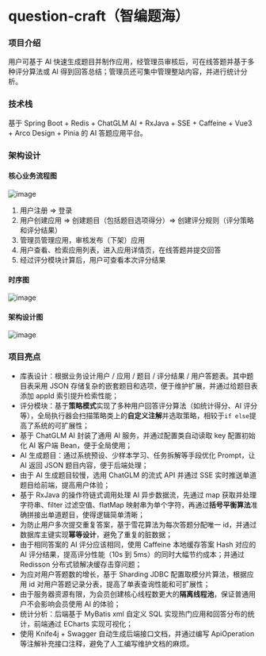 # question-craft（智编题海）

### 项目介绍

用户可基于 AI 快速生成题目并制作应用，经管理员审核后，可在线答题并基于多种评分算法或 AI 得到回答总结；管理员还可集中管理整站内容，并进行统计分析。

### 技术栈

基于 Spring Boot + Redis + ChatGLM AI + RxJava + SSE + Caffeine + Vue3 + Arco Design + Pinia 的 AI 答题应用平台。

### 架构设计

#### 核心业务流程图

![image](https://github.com/user-attachments/assets/d9f5ab1d-af66-4830-ae31-9d407f4c749f)


1. 用户注册 => 登录
2. 用户创建应用 => 创建题目（包括题目选项得分）=> 创建评分规则（评分策略和评分结果）
3. 管理员管理应用，审核发布（下架）应用
4. 用户查看、检索应用列表，进入应用详情页，在线答题并提交回答
5. 经过评分模块计算后，用户可查看本次评分结果

#### 时序图

![image](https://github.com/user-attachments/assets/db13bca3-bcfa-407e-b851-cb97c6d4cab8)

#### 架构设计图

![image](https://github.com/user-attachments/assets/decb81a0-793d-4dd3-b943-10dbe56d09bd)


### 项目亮点
- 库表设计：根据业务设计用户 / 应用 / 题目 / 评分结果 / 用户答题表。其中题目表采用 JSON 存储复杂的嵌套题目和选项，便于维护扩展，并通过给题目表添加 appId 索引提升检索性能；
- 评分模块：基于**策略模式**实现了多种用户回答评分算法（如统计得分、AI 评分等），全局执行器会扫描策略类上的**自定义注解**并选取策略，相较于`if else`提高了系统的可扩展性；
- 基于 ChatGLM AI 封装了通用 AI 服务，并通过配置类自动读取 key 配置初始化 AI 客户端 Bean，便于全局使用；
- AI 生成题目：通过系统预设、少样本学习、任务拆解等手段优化 Prompt，让 AI 返回 JSON 题目内容，便于后端处理；
- 由于 AI 生成题目较慢，选用 ChatGLM 的流式 API 并通过 SSE 实时推送单道题目给前端，提高用户体验；
- 基于 RxJava 的操作符链式调用处理 AI 异步数据流，先通过 map 获取并处理字符串、filter 过滤空值、flatMap 映射串为单个字符，再通过**括号平衡算法**准确拼接出单道题目，使得逻辑简单清晰；
- 为防止用户多次提交重复答案，基于雪花算法为每次答题分配唯一 id，并通过数据库主键实现**幂等设计**，避免了重复的脏数据；
- 由于相同答案的 AI 评分应该相同，使用 Caffeine 本地缓存答案 Hash 对应的 AI 评分结果，提高评分性能（10s 到 5ms）的同时大幅节约成本；并通过 Redisson 分布式锁解决缓存击穿问题；
- 为应对用户答题数的增长，基于 Sharding JDBC 配置取模分片算法，根据应用 id 对用户答题记录分表，提高了单表查询性能和可扩展性；
- 由于服务器资源有限，为会员创建核心线程数更大的**隔离线程池**，保证普通用户不会影响会员使用 AI 的体验；
- 统计分析：后端基于 MyBatis xml 自定义 SQL 实现热门应用和回答分布的统计，前端通过 ECharts 实现可视化；
- 使用 Knife4j + Swagger 自动生成后端接口文档，并通过编写 ApiOperation 等注解补充接口注释，避免了人工编写维护文档的麻烦。
